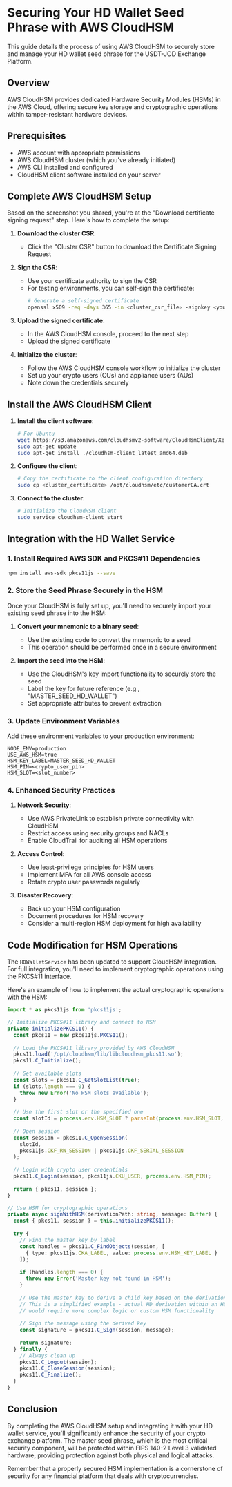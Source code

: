 # Securing Your HD Wallet Seed Phrase with AWS CloudHSM

This guide details the process of using AWS CloudHSM to securely store and manage your HD wallet seed phrase for the USDT-JOD Exchange Platform.

## Overview

AWS CloudHSM provides dedicated Hardware Security Modules (HSMs) in the AWS Cloud, offering secure key storage and cryptographic operations within tamper-resistant hardware devices.

## Prerequisites

- AWS account with appropriate permissions
- AWS CloudHSM cluster (which you've already initiated)
- AWS CLI installed and configured
- CloudHSM client software installed on your server

## Complete AWS CloudHSM Setup

Based on the screenshot you shared, you're at the "Download certificate signing request" step. Here's how to complete the setup:

1. **Download the cluster CSR**:
   - Click the "Cluster CSR" button to download the Certificate Signing Request

2. **Sign the CSR**:
   - Use your certificate authority to sign the CSR
   - For testing environments, you can self-sign the certificate:
     ```bash
     # Generate a self-signed certificate
     openssl x509 -req -days 365 -in <cluster_csr_file> -signkey <your_private_key> -out <signed_certificate_file>
     ```

3. **Upload the signed certificate**:
   - In the AWS CloudHSM console, proceed to the next step
   - Upload the signed certificate

4. **Initialize the cluster**:
   - Follow the AWS CloudHSM console workflow to initialize the cluster
   - Set up your crypto users (CUs) and appliance users (AUs)
   - Note down the credentials securely

## Install the AWS CloudHSM Client

1. **Install the client software**:
   ```bash
   # For Ubuntu
   wget https://s3.amazonaws.com/cloudhsmv2-software/CloudHsmClient/Xenial/cloudhsm-client_latest_amd64.deb
   sudo apt-get update
   sudo apt-get install ./cloudhsm-client_latest_amd64.deb
   ```

2. **Configure the client**:
   ```bash
   # Copy the certificate to the client configuration directory
   sudo cp <cluster_certificate> /opt/cloudhsm/etc/customerCA.crt
   ```

3. **Connect to the cluster**:
   ```bash
   # Initialize the CloudHSM client
   sudo service cloudhsm-client start
   ```

## Integration with the HD Wallet Service

### 1. Install Required AWS SDK and PKCS#11 Dependencies

```bash
npm install aws-sdk pkcs11js --save
```

### 2. Store the Seed Phrase Securely in the HSM

Once your CloudHSM is fully set up, you'll need to securely import your existing seed phrase into the HSM:

1. **Convert your mnemonic to a binary seed**:
   - Use the existing code to convert the mnemonic to a seed
   - This operation should be performed once in a secure environment

2. **Import the seed into the HSM**:
   - Use the CloudHSM's key import functionality to securely store the seed
   - Label the key for future reference (e.g., "MASTER_SEED_HD_WALLET")
   - Set appropriate attributes to prevent extraction

### 3. Update Environment Variables

Add these environment variables to your production environment:

```
NODE_ENV=production
USE_AWS_HSM=true
HSM_KEY_LABEL=MASTER_SEED_HD_WALLET
HSM_PIN=<crypto_user_pin>
HSM_SLOT=<slot_number>
```

### 4. Enhanced Security Practices

1. **Network Security**:
   - Use AWS PrivateLink to establish private connectivity with CloudHSM
   - Restrict access using security groups and NACLs
   - Enable CloudTrail for auditing all HSM operations

2. **Access Control**:
   - Use least-privilege principles for HSM users
   - Implement MFA for all AWS console access
   - Rotate crypto user passwords regularly

3. **Disaster Recovery**:
   - Back up your HSM configuration
   - Document procedures for HSM recovery
   - Consider a multi-region HSM deployment for high availability

## Code Modification for HSM Operations

The `HDWalletService` has been updated to support CloudHSM integration. For full integration, you'll need to implement cryptographic operations using the PKCS#11 interface.

Here's an example of how to implement the actual cryptographic operations with the HSM:

```typescript
import * as pkcs11js from 'pkcs11js';

// Initialize PKCS#11 library and connect to HSM
private initializePKCS11() {
  const pkcs11 = new pkcs11js.PKCS11();
  
  // Load the PKCS#11 library provided by AWS CloudHSM
  pkcs11.load('/opt/cloudhsm/lib/libcloudhsm_pkcs11.so');
  pkcs11.C_Initialize();
  
  // Get available slots
  const slots = pkcs11.C_GetSlotList(true);
  if (slots.length === 0) {
    throw new Error('No HSM slots available');
  }
  
  // Use the first slot or the specified one
  const slotId = process.env.HSM_SLOT ? parseInt(process.env.HSM_SLOT, 10) : slots[0];
  
  // Open session
  const session = pkcs11.C_OpenSession(
    slotId, 
    pkcs11js.CKF_RW_SESSION | pkcs11js.CKF_SERIAL_SESSION
  );
  
  // Login with crypto user credentials
  pkcs11.C_Login(session, pkcs11js.CKU_USER, process.env.HSM_PIN);
  
  return { pkcs11, session };
}

// Use HSM for cryptographic operations
private async signWithHSM(derivationPath: string, message: Buffer) {
  const { pkcs11, session } = this.initializePKCS11();
  
  try {
    // Find the master key by label
    const handles = pkcs11.C_FindObjects(session, [
      { type: pkcs11js.CKA_LABEL, value: process.env.HSM_KEY_LABEL }
    ]);
    
    if (handles.length === 0) {
      throw new Error('Master key not found in HSM');
    }
    
    // Use the master key to derive a child key based on the derivation path
    // This is a simplified example - actual HD derivation within an HSM
    // would require more complex logic or custom HSM functionality
    
    // Sign the message using the derived key
    const signature = pkcs11.C_Sign(session, message);
    
    return signature;
  } finally {
    // Always clean up
    pkcs11.C_Logout(session);
    pkcs11.C_CloseSession(session);
    pkcs11.C_Finalize();
  }
}
```

## Conclusion

By completing the AWS CloudHSM setup and integrating it with your HD wallet service, you'll significantly enhance the security of your crypto exchange platform. The master seed phrase, which is the most critical security component, will be protected within FIPS 140-2 Level 3 validated hardware, providing protection against both physical and logical attacks.

Remember that a properly secured HSM implementation is a cornerstone of security for any financial platform that deals with cryptocurrencies. 
